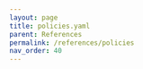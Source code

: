```yaml
---
layout: page
title: policies.yaml
parent: References
permalink: /references/policies
nav_order: 40
---
```

